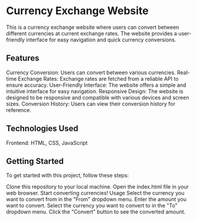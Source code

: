<h1>Currency Exchange Website</h1>
This is a currency exchange website where users can convert between different currencies at current exchange rates. The website provides a user-friendly interface for easy navigation and quick currency conversions.

<h2>Features</h2>
Currency Conversion: Users can convert between various currencies.
Real-time Exchange Rates: Exchange rates are fetched from a reliable API to ensure accuracy.
User-Friendly Interface: The website offers a simple and intuitive interface for easy navigation.
Responsive Design: The website is designed to be responsive and compatible with various devices and screen sizes.
Conversion History: Users can view their conversion history for reference.
<h2>Technologies Used</h2>
Frontend: HTML, CSS, JavaScript
<h2>Getting Started</h2>
To get started with this project, follow these steps:

Clone this repository to your local machine.
Open the index.html file in your web browser.
Start converting currencies!
Usage
Select the currency you want to convert from in the "From" dropdown menu.
Enter the amount you want to convert.
Select the currency you want to convert to in the "To" dropdown menu.
Click the "Convert" button to see the converted amount.
